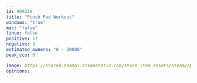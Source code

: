 ```yaml
---
id: 909220
title: "Punch Pad Workout"
windows: "true"
mac: "false"
linux: false
positive: 17
negative: 3
estimated_owners: "0 - 20000"
peak_ccu: 0

image: https://shared.akamai.steamstatic.com/store_item_assets/steam/apps/909220/header.jpg?t=1676158838
opinions:
---
```

